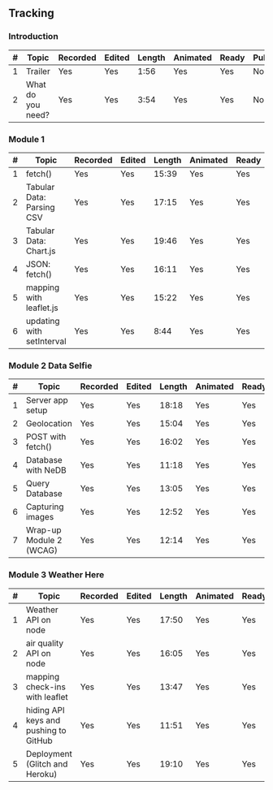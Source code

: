 ## Tracking

### Introduction

|#| Topic         | Recorded      | Edited        | Length        | Animated      |Ready     | Published     | 
|-| ------------- | ------------- | ------------- | ------------- | ------------- | ------------- |  ------------- |
|1| Trailer  | Yes  | Yes  |1:56 | Yes  | Yes  |No  |
|2| What do you need?  | Yes  | Yes |3:54 | Yes  | Yes  |No  |

### Module 1

|#| Topic         | Recorded      | Edited        | Length        | Animated     |Ready     | Published     | 
|-| ------------- | ------------- | ------------- | ------------- | ------------- | ------------- |  ------------- |
|1| fetch()  | Yes  | Yes  | 15:39 | Yes | Yes  |Yes  |
|2| Tabular Data: Parsing CSV  | Yes  | Yes  | 17:15 | Yes | Yes  |Yes  |
|3| Tabular Data: Chart.js | Yes  | Yes  | 19:46 | Yes | Yes  |Yes  |
|4| JSON: fetch() | Yes  | Yes  | 16:11 |Yes  |Yes  |Yes  |
|5| mapping with leaflet.js | Yes  | Yes  | 15:22 |Yes  |Yes  |Yes  |
|6| updating with setInterval | Yes  | Yes  | 8:44 | Yes  |Yes  |Yes  |

### Module 2 Data Selfie

|#| Topic         | Recorded      | Edited        | Length        | Animated      |Ready     | Published     | 
|-| ------------- | ------------- | ------------- | ------------- | ------------- | ------------- |  ------------- |
|1| Server app setup  | Yes  | Yes  | 18:18  | Yes  |Yes  |Yes  |
|2| Geolocation  | Yes  | Yes  | 15:04  | Yes  | Yes  |Yes  |
|3| POST with fetch() | Yes  | Yes  | 16:02  | Yes  |Yes  |Yes  |
|4| Database with NeDB | Yes  | Yes  | 11:18  | Yes  |Yes  |Yes  |
|5| Query Database | Yes  | Yes  | 13:05  | Yes  |Yes  |Yes  |
|6| Capturing images | Yes  | Yes  |  12:52 | Yes  |Yes  |Yes  |
|7| Wrap-up Module 2 (WCAG) | Yes  | Yes  | 12:14  | Yes  |Yes  |Yes  |

### Module 3 Weather Here

|#| Topic         | Recorded      | Edited        | Length        | Animated      |Ready     | Published     | 
|-| ------------- | ------------- | ------------- | ------------- | ------------- | ------------- |  ------------- |
|1| Weather API on node  | Yes  | Yes  | 17:50  |Yes  |Yes  |No  |
|2| air quality API on node  | Yes  | Yes  |  16:05 | Yes  | Yes  |No  |
|3| mapping check-ins with leaflet | Yes  | Yes  | 13:47 | Yes  |Yes  |No  |
|4| hiding API keys and pushing to GitHub | Yes  | Yes  | 11:51  |Yes  |Yes  |No  |
|5| Deployment (Glitch and Heroku) | Yes  | Yes  | 19:10  |Yes  |Yes  |No  |

